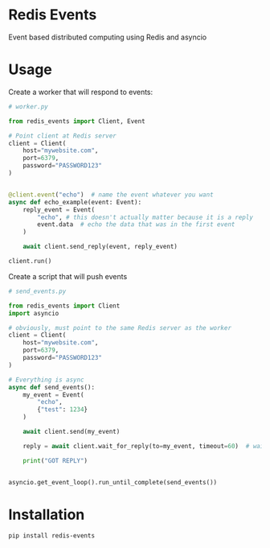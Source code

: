 # Redis Events
Event based distributed computing using Redis and asyncio


# Usage
Create a worker that will respond to events:

```py
# worker.py

from redis_events import Client, Event

# Point client at Redis server
client = Client(
    host="mywebsite.com",
    port=6379,
    password="PASSWORD123"
)


@client.event("echo")  # name the event whatever you want
async def echo_example(event: Event):
    reply_event = Event(
        "echo", # this doesn't actually matter because it is a reply
        event.data  # echo the data that was in the first event
    )

    await client.send_reply(event, reply_event)

client.run()

```


Create a script that will push events

```py
# send_events.py

from redis_events import Client
import asyncio

# obviously, must point to the same Redis server as the worker
client = Client(
    host="mywebsite.com",
    port=6379,
    password="PASSWORD123"
)

# Everything is async
async def send_events():
    my_event = Event(
        "echo",
        {"test": 1234}
    )

    await client.send(my_event)

    reply = await client.wait_for_reply(to=my_event, timeout=60)  # wait for a reply for up to 1 minute

    print("GOT REPLY")


asyncio.get_event_loop().run_until_complete(send_events())

```

# Installation

`pip install redis-events`








